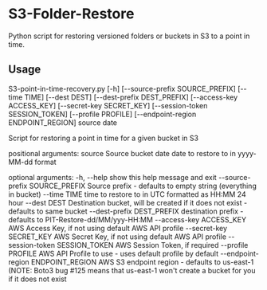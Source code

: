 # S3-Folder-Restore
Python script for restoring versioned folders or buckets in S3 to a point in time.

## Usage
S3-point-in-time-recovery.py 	[-h] [--source-prefix SOURCE_PREFIX] 
                                [--time TIME] [--dest DEST] 
                                [--dest-prefix DEST_PREFIX] 
                                [--access-key ACCESS_KEY] 
                                [--secret-key SECRET_KEY] 
                                [--session-token SESSION_TOKEN] 
                                [--profile PROFILE] 
                                [--endpoint-region ENDPOINT_REGION] 
                                source date 
  
Script for restoring a point in time for a given bucket in S3 
  
positional arguments: 
  source                              Source bucket 
  date                                date to restore to in yyyy-MM-dd format 
  
optional arguments: 
  -h, --help                          show this help message and exit 
  --source-prefix SOURCE_PREFIX       Source prefix - defaults to empty string (everything in bucket) 
  --time TIME                         time to restore to in UTC formatted as HH:MM 24 hour 
  --dest DEST                         Destination bucket, will be created if it does not exist - defaults to same bucket 
  --dest-prefix DEST_PREFIX           destination prefix - defaults to PIT-Restore-dd/MM/yyy-HH:MM 
  --access-key ACCESS_KEY             AWS Access Key, if not using default AWS API profile 
  --secret-key SECRET_KEY             AWS Secret Key, if not using default AWS API profile 
  --session-token SESSION_TOKEN       AWS Session Token, if required 
  --profile PROFILE                   AWS API Profile to use - uses default profile by default 
  --endpoint-region ENDPOINT_REGION   AWS S3 endpoint region - defaults to us-east-1 
                                      (NOTE: Boto3 bug #125 means that us-east-1 won't create a bucket for you if it does not exist 